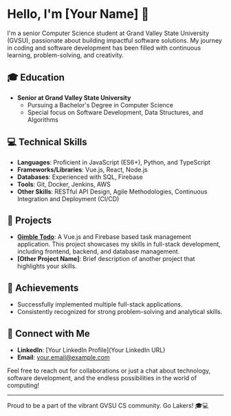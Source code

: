 # Hello, I'm [Your Name] 👋

I'm a senior Computer Science student at Grand Valley State University (GVSU), passionate about building impactful software solutions. My journey in coding and software development has been filled with continuous learning, problem-solving, and creativity.

## 🎓 Education
- **Senior at Grand Valley State University**
  - Pursuing a Bachelor's Degree in Computer Science
  - Special focus on Software Development, Data Structures, and Algorithms

## 💻 Technical Skills
- **Languages**: Proficient in JavaScript (ES6+), Python, and TypeScript
- **Frameworks/Libraries**: Vue.js, React, Node.js
- **Databases**: Experienced with SQL, Firebase
- **Tools**: Git, Docker, Jenkins, AWS
- **Other Skills**: RESTful API Design, Agile Methodologies, Continuous Integration and Deployment (CI/CD)

## 🚀 Projects
- **[Gimble Todo](https://github.com/Calebroe/Gimble-Todo)**: A Vue.js and Firebase based task management application. This project showcases my skills in full-stack development, including frontend, backend, and database management.
- **[Other Project Name]**: Brief description of another project that highlights your skills.

## 🌟 Achievements
- Successfully implemented multiple full-stack applications.
- Consistently recognized for strong problem-solving and analytical skills.

## 👥 Connect with Me
- **LinkedIn**: [Your LinkedIn Profile](Your LinkedIn URL)
- **Email**: [your.email@example.com](mailto:your.email@example.com)

Feel free to reach out for collaborations or just a chat about technology, software development, and the endless possibilities in the world of computing!

---

Proud to be a part of the vibrant GVSU CS community. Go Lakers! 🎓💻

<!--
**Calebroe/Calebroe** is a ✨ _special_ ✨ repository because its `README.md` (this file) appears on your GitHub profile.

Here are some ideas to get you started:

- 🔭 I’m currently working on ...
- 🌱 I’m currently learning ...
- 👯 I’m looking to collaborate on ...
- 🤔 I’m looking for help with ...
- 💬 Ask me about ...
- 📫 How to reach me: ...
- 😄 Pronouns: ...
- ⚡ Fun fact: ...
-->
